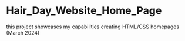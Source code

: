 # Hair_Day_Website_Home_Page
this project showcases my capabilities creating HTML/CSS homepages (March 2024)
